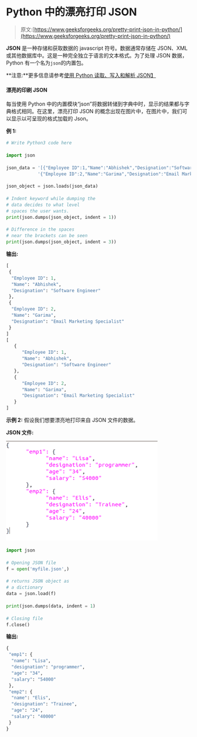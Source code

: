 # Python 中的漂亮打印 JSON

> 原文:[https://www.geeksforgeeks.org/pretty-print-json-in-python/](https://www.geeksforgeeks.org/pretty-print-json-in-python/)

**JSON** 是一种存储和获取数据的 javascript 符号。数据通常存储在 JSON、XML 或其他数据库中。这是一种完全独立于语言的文本格式。为了处理 JSON 数据，Python 有一个名为`json`的内置包。

**注意:**更多信息请参考[使用 Python 读取、写入和解析 JSON】](https://www.geeksforgeeks.org/read-write-and-parse-json-using-python/)

#### 漂亮的印刷 JSON

每当使用 Python 中的内置模块“json”将数据转储到字典中时，显示的结果都与字典格式相同。在这里，漂亮打印 JSON 的概念出现在图片中，在图片中，我们可以显示以可呈现的格式加载的 Json。

**例 1:**

```py
# Write Python3 code here

import json

json_data = '[{"Employee ID":1,"Name":"Abhishek","Designation":"Software Engineer"},' \
            '{"Employee ID":2,"Name":"Garima","Designation":"Email Marketing Specialist"}]'

json_object = json.loads(json_data)

# Indent keyword while dumping the
# data decides to what level 
# spaces the user wants.
print(json.dumps(json_object, indent = 1))

# Difference in the spaces 
# near the brackets can be seen
print(json.dumps(json_object, indent = 3))
```

**输出:**

```py
[
 {
  "Employee ID": 1,
  "Name": "Abhishek",
  "Designation": "Software Engineer"
 },
 {
  "Employee ID": 2,
  "Name": "Garima",
  "Designation": "Email Marketing Specialist"
 }
]
[
   {
      "Employee ID": 1,
      "Name": "Abhishek",
      "Designation": "Software Engineer"
   },
   {
      "Employee ID": 2,
      "Name": "Garima",
      "Designation": "Email Marketing Specialist"
   }
]

```

**示例 2:** 假设我们想要漂亮地打印来自 JSON 文件的数据。

**JSON 文件:**

![pretty-print-json](img/cbca5363b53c5a8e6279a516501c2410.png)

```py
import json 

# Opening JSON file 
f = open('myfile.json',) 

# returns JSON object as  
# a dictionary 
data = json.load(f) 

print(json.dumps(data, indent = 1)

# Closing file 
f.close() 
```

**输出:**

```py
{
 "emp1": {
  "name": "Lisa",
  "designation": "programmer",
  "age": "34",
  "salary": "54000"
 },
 "emp2": {
  "name": "Elis",
  "designation": "Trainee",
  "age": "24",
  "salary": "40000"
 }
}

```